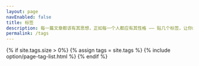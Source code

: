 ```yaml
---
layout: page
navEnabled: false
title: 标签
description: 每一篇文章都该有其思想，正如每一个人都应有其性格 —— 贴几个标签，让你的文章旗帜鲜明！
permalink: /tags
---
```


{% if site.tags.size > 0%}
    {% assign tags = site.tags %}
    {% include option/page-tag-list.html %}
{% endif %}
